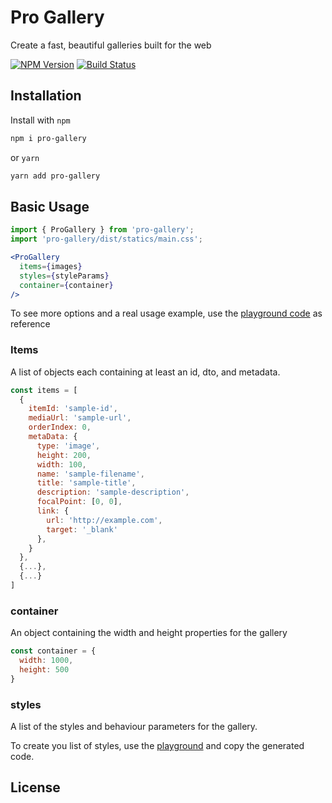 # Pro Gallery
Create a fast, beautiful galleries built for the web

[![NPM Version](https://img.shields.io/npm/v/pro-gallery.svg?style=flat)](https://www.npmjs.com/package/pro-gallery)
[![Build Status](https://travis-ci.com/wix-incubator/pro-gallery.svg?branch=master)](https://travis-ci.com/wix-incubator/pro-gallery)

## Installation
Install with `npm`
```sh
npm i pro-gallery
```
or `yarn`
```sh
yarn add pro-gallery
```

## Basic Usage

```jsx
import { ProGallery } from 'pro-gallery';
import 'pro-gallery/dist/statics/main.css';

<ProGallery
  items={images}
  styles={styleParams}
  container={container}
/>
```

To see more options and a real usage example, use the [playground code](https://github.com/wix-incubator/pro-gallery/blob/master/packages/playground/src/components/App/App.js) as reference

### Items

A list of objects each containing at least an id, dto, and metadata.

```jsx
const items = [
  {
    itemId: 'sample-id',
    mediaUrl: 'sample-url',
    orderIndex: 0,
    metaData: {
      type: 'image',
      height: 200,
      width: 100,
      name: 'sample-filename',
      title: 'sample-title',
      description: 'sample-description',
      focalPoint: [0, 0],
      link: {
        url: 'http://example.com',
        target: '_blank'
      },
    }
  },
  {...},
  {...}
]
```

### container
An object containing the width and height properties for the gallery

```js
const container = {
  width: 1000,
  height: 500
}
```

### styles
A list of the styles and behaviour parameters for the gallery.

To create you list of styles, use the [playground](https://wix-incubator.github.io/pro-gallery/) and copy the generated code.

## License
